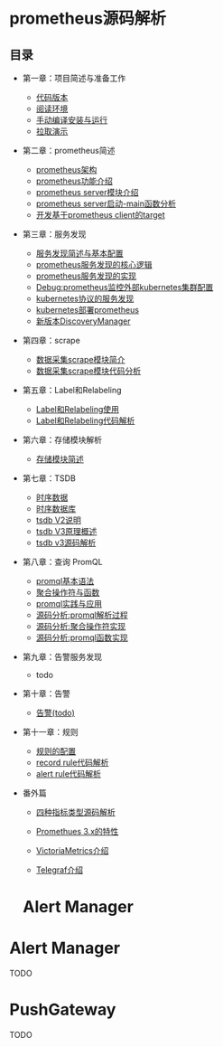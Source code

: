 # prometheus源码解析


## 目录

- 第一章：项目简述与准备工作
  - [代码版本](项目简述与准备.md#代码版本)
  - [阅读环境](项目简述与准备.md#阅读环境)
  - [手动编译安装与运行](项目简述与准备.md#下载代码)
  - [拉取演示](项目简述与准备.md#拉取演示)
  
- 第二章：prometheus简述
  - [prometheus架构](prometheus简述.md)
  - [prometheus功能介绍](prometheus功能介绍.md)
  - [prometheus server模块介绍](prometheus_server模块.md)
  - [prometheus server启动-main函数分析](prometheus_server启动.md)
  - [开发基于prometheus client的target](开发基于prometheus_client的target.md)
  
- 第三章：服务发现
  - [服务发现简述与基本配置](discovery简述.md)
  - [prometheus服务发现的核心逻辑](discovery_core_logic.md)
  - [prometheus服务发现的实现](discovery_core_implementation.md)
  - [Debug:prometheus监控外部kubernetes集群配置](discovery_k8s_config_debug.md)
  - [kubernetes协议的服务发现](discovery_k8s_implementation.md)
  - [kubernetes部署prometheus](prometheus_k8s_deploy.md)
  - [新版本DiscoveryManager](discovery_新版本DiscoveryManager.md)
  
- 第四章：scrape
  - [数据采集scrape模块简介](scrape_core_logic.md)
  - [数据采集scrape模块代码分析](scrape_work.md)
  
- 第五章：Label和Relabeling
  - [Label和Relabeling使用](Label和Relabeling.md)
  - [Label和Relabeling代码解析](Label和Relabeling.md)
  
- 第六章：存储模块解析
  - [存储模块简述](存储模块简述.md)
  
- 第七章：TSDB
  - [时序数据](时序数据.md)
  - [时序数据库](时序数据库.md)
  - [tsdb V2说明](tsdbv2说明.md)
  - [tsdb V3原理概述](tsdbV3原理概述.md)
  - [tsdb v3源码解析](tsdbv3源码解析.md)
  
- 第八章：查询 PromQL
  - [promql基本语法](promql_syntactic.md)
  - [聚合操作符与函数](promql_aggregation_operators_functions.md)
  - [promql实践与应用](promql_practice.md)
  - [源码分析:promql解析过程](promql_implementation.md)
  - [源码分析:聚合操作符实现](promql_aggregation_implementation.md)
  - [源码分析:promql函数实现](promql_function_implementation.md)
  
  
  
- 第九章：告警服务发现
  - todo
  
- 第十章：告警
  - [告警(todo)](告警.md)
  
- 第十一章：规则 
  - [规则的配置](rule_config.md)
  - [record rule代码解析](rule_code_record_rule.md)
  - [alert rule代码解析](rule_code_alert_rule.md)
  
- 番外篇
  - [四种指标类型源码解析](./metric_types.md)
  
  - [Promethues 3.x的特性](./prometheus_v3_new_features.md)
  
  - [VictoriaMetrics介绍](./VictoriaMetrics.md)
  
  - [Telegraf介绍](./Telegraf.md)
  
    
  
  # **Alert Manager**


# Alert Manager

TODO



# PushGateway

TODO